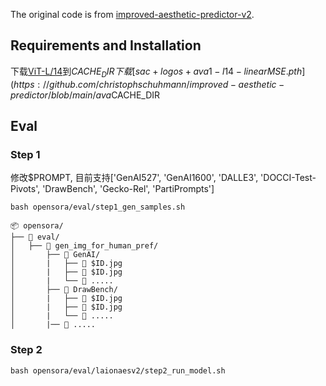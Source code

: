 
The original code is from [improved-aesthetic-predictor-v2](https://github.com/christophschuhmann/improved-aesthetic-predictor).


## Requirements and Installation

下载[ViT-L/14](https://openaipublic.azureedge.net/clip/models/b8cca3fd41ae0c99ba7e8951adf17d267cdb84cd88be6f7c2e0eca1737a03836/ViT-L-14.pt)到$CACHE_DIR
下载[sac+logos+ava1-l14-linearMSE.pth](https://github.com/christophschuhmann/improved-aesthetic-predictor/blob/main/ava%2Blogos-l14-linearMSE.pth)到$CACHE_DIR


## Eval

### Step 1

修改$PROMPT, 目前支持['GenAI527', 'GenAI1600', 'DALLE3', 'DOCCI-Test-Pivots', 'DrawBench', 'Gecko-Rel', 'PartiPrompts']
```
bash opensora/eval/step1_gen_samples.sh
```

```
📦 opensora/
├── 📂 eval/
│   ├── 📂 gen_img_for_human_pref/
│       ├── 📂 GenAI/
│       |   ├── 📄 $ID.jpg
│       |   ├── 📄 $ID.jpg
│       |   └── 📄 .....
│       ├── 📂 DrawBench/
│       |   ├── 📄 $ID.jpg
│       |   ├── 📄 $ID.jpg
│       |   └── 📄 .....
│       |── 📂 .....
```

### Step 2

```
bash opensora/eval/laionaesv2/step2_run_model.sh
```